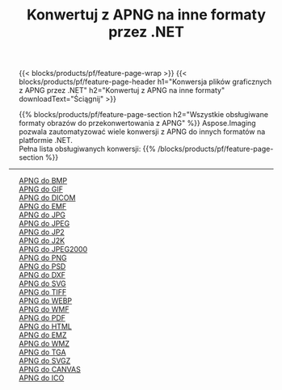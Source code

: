 ﻿---
title: Konwertuj z APNG na inne formaty przez .NET 
weight: 3920
url: /pl/net/conversion/from/apng 
lang: pl
langdirlevel: 2
locales: zh-hans,ja,it,ru,de,es,fr,nl,id,lt,pl,pt,vi,tr,ko,zh-hant,ar,hi,th,sv,cs,uk,he
description: Za pomocą Aspose.Imaging możesz łatwo konwertować z APNG na inne formaty
---

{{< blocks/products/pf/feature-page-wrap >}}
{{< blocks/products/pf/feature-page-header h1="Konwersja plików graficznych z APNG przez .NET" h2="Konwertuj z APNG na inne formaty" downloadText="Ściągnij" >}}


{{% blocks/products/pf/feature-page-section  h2="Wszystkie obsługiwane formaty obrazów do przekonwertowania z APNG" %}}
Aspose.Imaging pozwala zautomatyzować wiele konwersji z APNG do innych formatów na platformie .NET.
<br/>
Pełna lista obsługiwanych konwersji:
{{% /blocks/products/pf/feature-page-section %}}
<div class="container-fluid productfamilypage bg-gray">
    <div class="convertypes bg-gray agp-content section">
        <div class="container">
		<hr style="margin-left:-20px;"/>
		<div class="row other-converters">
		    <div class='col-md-2 other-converter remove-lp remove-rp'><a href="/imaging/pl/net/conversion/apng-to-bmp" >APNG do BMP</a></div><div class='col-md-2 other-converter remove-lp remove-rp'><a href="/imaging/pl/net/conversion/apng-to-gif" >APNG do GIF</a></div><div class='col-md-2 other-converter remove-lp remove-rp'><a href="/imaging/pl/net/conversion/apng-to-dicom" >APNG do DICOM</a></div><div class='col-md-2 other-converter remove-lp remove-rp'><a href="/imaging/pl/net/conversion/apng-to-emf" >APNG do EMF</a></div><div class='col-md-2 other-converter remove-lp remove-rp'><a href="/imaging/pl/net/conversion/apng-to-jpg" >APNG do JPG</a></div><div class='col-md-2 other-converter remove-lp remove-rp'><a href="/imaging/pl/net/conversion/apng-to-jpeg" >APNG do JPEG</a></div><div class='col-md-2 other-converter remove-lp remove-rp'><a href="/imaging/pl/net/conversion/apng-to-jp2" >APNG do JP2</a></div><div class='col-md-2 other-converter remove-lp remove-rp'><a href="/imaging/pl/net/conversion/apng-to-j2k" >APNG do J2K</a></div><div class='col-md-2 other-converter remove-lp remove-rp'><a href="/imaging/pl/net/conversion/apng-to-jpeg2000" >APNG do JPEG2000</a></div><div class='col-md-2 other-converter remove-lp remove-rp'><a href="/imaging/pl/net/conversion/apng-to-png" >APNG do PNG</a></div><div class='col-md-2 other-converter remove-lp remove-rp'><a href="/imaging/pl/net/conversion/apng-to-psd" >APNG do PSD</a></div><div class='col-md-2 other-converter remove-lp remove-rp'><a href="/imaging/pl/net/conversion/apng-to-dxf" >APNG do DXF</a></div><div class='col-md-2 other-converter remove-lp remove-rp'><a href="/imaging/pl/net/conversion/apng-to-svg" >APNG do SVG</a></div><div class='col-md-2 other-converter remove-lp remove-rp'><a href="/imaging/pl/net/conversion/apng-to-tiff" >APNG do TIFF</a></div><div class='col-md-2 other-converter remove-lp remove-rp'><a href="/imaging/pl/net/conversion/apng-to-webp" >APNG do WEBP</a></div><div class='col-md-2 other-converter remove-lp remove-rp'><a href="/imaging/pl/net/conversion/apng-to-wmf" >APNG do WMF</a></div><div class='col-md-2 other-converter remove-lp remove-rp'><a href="/imaging/pl/net/conversion/apng-to-pdf" >APNG do PDF</a></div><div class='col-md-2 other-converter remove-lp remove-rp'><a href="/imaging/pl/net/conversion/apng-to-html" >APNG do HTML</a></div><div class='col-md-2 other-converter remove-lp remove-rp'><a href="/imaging/pl/net/conversion/apng-to-emz" >APNG do EMZ</a></div><div class='col-md-2 other-converter remove-lp remove-rp'><a href="/imaging/pl/net/conversion/apng-to-wmz" >APNG do WMZ</a></div><div class='col-md-2 other-converter remove-lp remove-rp'><a href="/imaging/pl/net/conversion/apng-to-tga" >APNG do TGA</a></div><div class='col-md-2 other-converter remove-lp remove-rp'><a href="/imaging/pl/net/conversion/apng-to-svgz" >APNG do SVGZ</a></div><div class='col-md-2 other-converter remove-lp remove-rp'><a href="/imaging/pl/net/conversion/apng-to-canvas" >APNG do CANVAS</a></div><div class='col-md-2 other-converter remove-lp remove-rp'><a href="/imaging/pl/net/conversion/apng-to-ico" >APNG do ICO</a></div>
                </div>
        </div>
    </div>
</div>
<br/>

